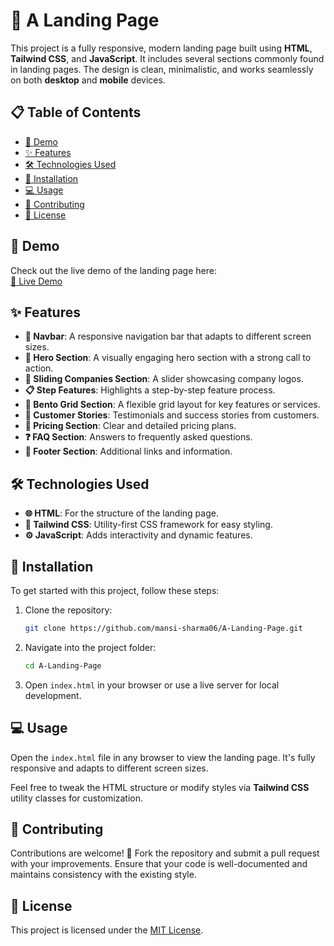 
# 🌟 A Landing Page

This project is a fully responsive, modern landing page built using **HTML**, **Tailwind CSS**, and **JavaScript**. It includes several sections commonly found in landing pages. The design is clean, minimalistic, and works seamlessly on both **desktop** and **mobile** devices.

## 📋 Table of Contents
- [🎯 Demo](#demo)
- [✨ Features](#features)
- [🛠️ Technologies Used](#technologies-used)
- [🚀 Installation](#installation)
- [💻 Usage](#usage)
- [🤝 Contributing](#contributing)
- [📜 License](#license)

## 🎯 Demo
Check out the live demo of the landing page here:  
[🔗 Live Demo](https://mansi-sharma06.github.io/A-Landing-Page/)

## ✨ Features
- **🔗 Navbar**: A responsive navigation bar that adapts to different screen sizes.
- **🚀 Hero Section**: A visually engaging hero section with a strong call to action.
- **💼 Sliding Companies Section**: A slider showcasing company logos.
- **📋 Step Features**: Highlights a step-by-step feature process.
- **🧊 Bento Grid Section**: A flexible grid layout for key features or services.
- **📢 Customer Stories**: Testimonials and success stories from customers.
- **💸 Pricing Section**: Clear and detailed pricing plans.
- **❓ FAQ Section**: Answers to frequently asked questions.
- **📝 Footer Section**: Additional links and information.

## 🛠️ Technologies Used
- **🌐 HTML**: For the structure of the landing page.
- **🎨 Tailwind CSS**: Utility-first CSS framework for easy styling.
- **⚙️ JavaScript**: Adds interactivity and dynamic features.

## 🚀 Installation
To get started with this project, follow these steps:

1. Clone the repository:
   ```bash
   git clone https://github.com/mansi-sharma06/A-Landing-Page.git
   ```
2. Navigate into the project folder:
   ```bash
   cd A-Landing-Page
   ```
3. Open `index.html` in your browser or use a live server for local development.

## 💻 Usage
Open the `index.html` file in any browser to view the landing page. It's fully responsive and adapts to different screen sizes.

Feel free to tweak the HTML structure or modify styles via **Tailwind CSS** utility classes for customization.

## 🤝 Contributing
Contributions are welcome! 🎉 Fork the repository and submit a pull request with your improvements. Ensure that your code is well-documented and maintains consistency with the existing style.

## 📜 License
This project is licensed under the [MIT License](LICENSE).


